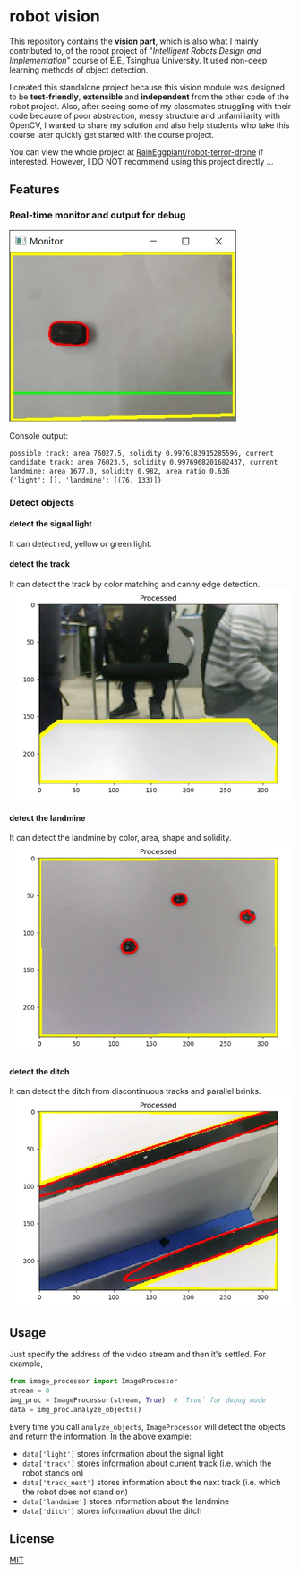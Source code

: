 # robot vision
This repository contains the **vision part**, which is also what I mainly contributed to, of the robot project of "_Intelligent Robots Design and Implementation_" course of E.E, Tsinghua University. It used non-deep learning methods of object detection.

I created this standalone project because this vision module was designed to be **test-friendly**, **extensible** and **independent** from the other code of the robot project. Also, after seeing some of my classmates struggling with their code because of poor abstraction, messy structure and unfamiliarity with OpenCV, I wanted to share my solution and also help students who take this course later quickly get started with the course project.

You can view the whole project at [RainEggplant/robot-terror-drone](https://github.com/RainEggplant/robot-terror-drone) if interested. However, I DO NOT recommend using this project directly ...

## Features
### Real-time monitor and output for debug
![real-time monitor](README.assets/monitor.jpg)

Console output:
```
possible track: area 76027.5, solidity 0.9976183915285596, current
candidate track: area 76023.5, solidity 0.9976968201682437, current
landmine: area 1677.0, solidity 0.982, area_ratio 0.636
{'light': [], 'landmine': [(76, 133)]} 
```

### Detect objects
#### detect the signal light
It can detect red, yellow or green light.

#### detect the track
It can detect the track by color matching and canny edge detection.
![detect the track](README.assets/detect_track.jpg)

#### detect the landmine
It can detect the landmine by color, area, shape and solidity.
![detect the landmine](README.assets/detect_landmine.jpg)

#### detect the ditch
It can detect the ditch from discontinuous tracks and parallel brinks.
![detect the ditch](README.assets/detect_ditch.jpg)

## Usage
Just specify the address of the video stream and then it's settled. For example,

```python
from image_processor import ImageProcessor
stream = 0
img_proc = ImageProcessor(stream, True)  # `True` for debug mode
data = img_proc.analyze_objects()
```

Every time you call `analyze_objects`, `ImageProcessor` will detect the objects and return the information. In the above example:
- `data['light']` stores information about the signal light
- `data['track']` stores information about current track (i.e. which the robot stands on)
- `data['track_next']` stores information about the next track (i.e. which the robot does not stand on)
- `data['landmine']` stores information about the landmine
- `data['ditch']` stores information about the ditch

## License
[MIT](LICENSE)
